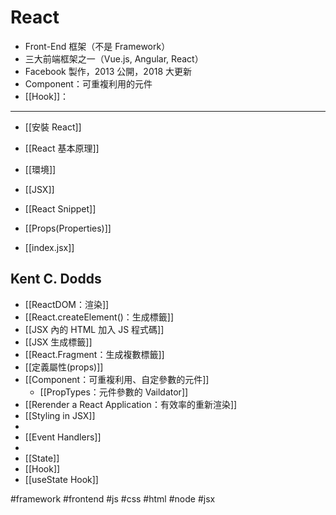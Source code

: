 # React
- Front-End 框架（不是 Framework） 
- 三大前端框架之一（Vue.js, Angular, React）
-  Facebook 製作，2013 公開，2018 大更新
- Component：可重複利用的元件
- [[Hook]]：

---

- [[安裝 React]]
- [[React 基本原理]]
- [[環境]]
- [[JSX]]
- [[React Snippet]]


- [[Props(Properties)]]

- [[index.jsx]]

## Kent C. Dodds
- [[ReactDOM：渲染]]
- [[React.createElement()：生成標籤]]
- [[JSX 內的 HTML 加入 JS 程式碼]]
- [[JSX 生成標籤]]
- [[React.Fragment：生成複數標籤]]
- [[定義屬性(props)]]
- [[Component：可重複利用、自定參數的元件]]
	- [[PropTypes：元件參數的 Vaildator]]
- [[Rerender a React Application：有效率的重新渲染]]
- [[Styling in JSX]]
- 
- [[Event Handlers]]
- 
- [[State]]
- [[Hook]]
- [[useState Hook]]


#framework #frontend #js #css #html #node #jsx